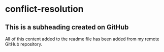 # conflict-resolution

## This is a subheading created on GitHub

All of this content added to the readme file has been added from my remote GitHub repository.
